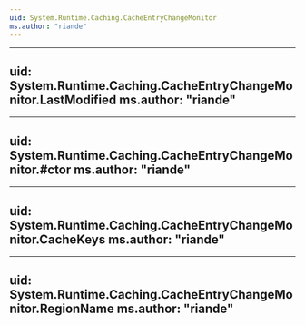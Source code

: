 ```yaml
---
uid: System.Runtime.Caching.CacheEntryChangeMonitor
ms.author: "riande"
---
```


---
uid: System.Runtime.Caching.CacheEntryChangeMonitor.LastModified
ms.author: "riande"
---

---
uid: System.Runtime.Caching.CacheEntryChangeMonitor.#ctor
ms.author: "riande"
---

---
uid: System.Runtime.Caching.CacheEntryChangeMonitor.CacheKeys
ms.author: "riande"
---

---
uid: System.Runtime.Caching.CacheEntryChangeMonitor.RegionName
ms.author: "riande"
---
